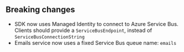 [//]: # (Format this CHANGELOG.md with these titles:)
[//]: # (Breaking changes)
[//]: # (New features)
[//]: # (Bug fixes)
[//]: # (Minor changes)

## Breaking changes

- SDK now uses Managed Identity to connect to Azure Service Bus. Clients should provide a `ServiceBusEndpoint`, instead of `ServiceBusConnectionString`
- Emails service now uses a fixed Service Bus queue name: `emails` 
